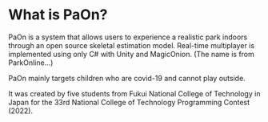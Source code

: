 # What is PaOn?
PaOn is a system that allows users to experience a realistic park indoors through an open source skeletal estimation model.
Real-time multiplayer is implemented using only C# with Unity and MagicOnion.
(The name is from ParkOnline...)

PaOn mainly targets children who are covid-19 and cannot play outside.


It was created by five students from Fukui National College of Technology in Japan for the 33rd National College of Technology Programming Contest (2022).
